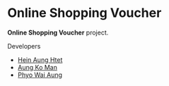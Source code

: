 # Online Shopping Voucher

**Online Shopping Voucher** project.




Developers
- [Hein Aung Htet](./akm.md)
- [Aung Ko Man](./akm.md)
- [Phyo Wai Aung](./akm.md)